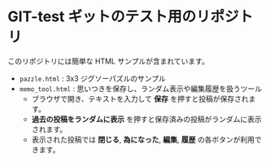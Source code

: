 # GIT-test ギットのテスト用のリポジトリ

このリポジトリには簡単な HTML サンプルが含まれています。

- `pazzle.html` : 3x3 ジグソーパズルのサンプル
- `memo_tool.html` : 思いつきを保存し、ランダム表示や編集履歴を扱うツール
  - ブラウザで開き、テキストを入力して **保存** を押すと投稿が保存されます。
  - **過去の投稿をランダムに表示** を押すと保存済みの投稿がランダムに表示されます。
  - 表示された投稿では **閉じる**, **為になった**, **編集**, **履歴** の各ボタンが利用できます。
